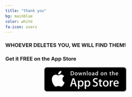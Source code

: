 ```yaml
---
title: "thank you"
bg: mainblue
color: white
fa-icon: users
---
```


### WHOEVER DELETES YOU, WE WILL FIND THEM!

### Get it **FREE** on the App Store

<center><a href="{{ site.appstore_link }}"><img src="img/Download_on_the_App_Store_Badge_US-UK_135x40.svg" width="260"></a></center>
